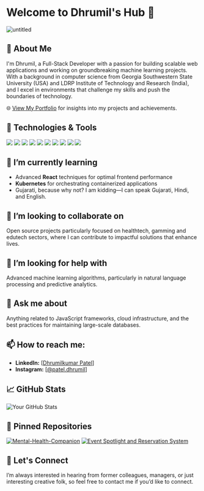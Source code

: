 
# Welcome to Dhrumil's Hub 👋

![untitled](https://github.com/dhrumilp12/dhrumilp12/assets/123137675/acef4667-d8fb-4e98-b9b1-56ce72c1aeda)





## 🚀 About Me
I'm Dhrumil, a Full-Stack Developer with a passion for building scalable web applications and working on groundbreaking machine learning projects. With a background in computer science from Georgia Southwestern State University (USA) and LDRP Institute of Technology and Research (India), and I excel in environments that challenge my skills and push the boundaries of technology.

🌐 [View My Portfolio](https://dhrumil-patel.onrender.com/) for insights into my projects and achievements.


## 🔧 Technologies & Tools
![](https://img.shields.io/badge/OS-Linux-informational?style=flat-square&logo=linux&logoColor=white&color=4B8BBE)
![](https://img.shields.io/badge/OS-Windows-informational?style=flat-square&logo=windows&logoColor=white&color=4B8BBE)
![](https://img.shields.io/badge/Code-Python-informational?style=flat-square&logo=python&logoColor=white&color=FFD43B)
![](https://img.shields.io/badge/Code-JavaScript-informational?style=flat-square&logo=javascript&logoColor=white&color=F0DB4F)
![](https://img.shields.io/badge/Code-Node.js-informational?style=flat-square&logo=node.js&logoColor=white&color=68A063)
![](https://img.shields.io/badge/Tools-Docker-informational?style=flat-square&logo=docker&logoColor=white&color=2496ED)
![](https://img.shields.io/badge/Cloud-Azure-informational?style=flat-square&logo=microsoft-azure&logoColor=white&color=0078D4)
![](https://img.shields.io/badge/Cloud-DigitalOcean-informational?style=flat-square&logo=digitalocean&logoColor=white&color=0080FF)
![](https://img.shields.io/badge/Database-MySQL-informational?style=flat-square&logo=mysql&logoColor=white&color=4479A1)
![](https://img.shields.io/badge/Database-MongoDB-informational?style=flat-square&logo=mongodb&logoColor=white&color=47A248)



## 🌱 I’m currently learning
- Advanced **React** techniques for optimal frontend performance
- **Kubernetes** for orchestrating containerized applications
- Gujarati, because why not? I am kidding—I can speak Gujarati, Hindi, and English.

## 👯 I’m looking to collaborate on
Open source projects particularly focused on healthtech, gamming and edutech sectors, where I can contribute to impactful solutions that enhance lives.

## 🤔 I’m looking for help with
Advanced machine learning algorithms, particularly in natural language processing and predictive analytics.

## 💬 Ask me about
Anything related to JavaScript frameworks, cloud infrastructure, and the best practices for maintaining large-scale databases.

## 📫 How to reach me:
- **LinkedIn:** [[Dhrumilkumar Patel](https://www.linkedin.com/in/dhrumil-patel2002/)]
- **Instagram:** [[@patel.dhrumil](https://instagram.com/patel.dhrumil)]



## 📈 GitHub Stats
![Your GitHub Stats](https://github-readme-stats.vercel.app/api?username=dhrumilp12&count_private=true&show_icons=true&theme=tokyonight)

## 📌 Pinned Repositories
[![Mental-Health-Companion](https://github-readme-stats.vercel.app/api/pin/?username=dhrumilp12&repo=Mental-Health-Companion&theme=tokyonight)](https://github.com/dhrumilp12/Mental-Health-Companion.git)
[![Event Spotlight and Reservation System](https://github-readme-stats.vercel.app/api/pin/?username=dhrumilp12&repo=DevPostGsw-main&theme=tokyonight)](https://github.com/dhrumilp12/DevPostGsw-main.git)



## 🤝 Let's Connect
I’m always interested in hearing from former colleagues, managers, or just interesting creative folk, so feel free to contact me if you’d like to connect.

